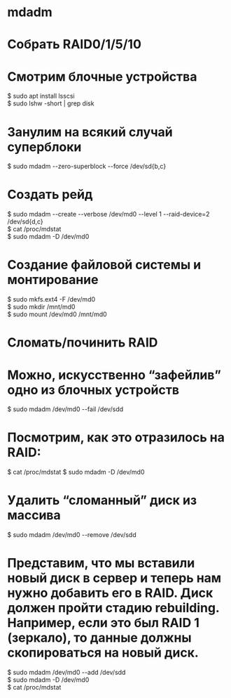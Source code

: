 # mdadm

# Собрать RAID0/1/5/10

# Смотрим блочные устройства
$ sudo apt install lsscsi  
$ sudo lshw -short | grep disk  
# Занулим на всякий случай суперблоки
$ sudo mdadm --zero-superblock --force /dev/sd{b,c}
# Создать рейд
$ sudo mdadm --create --verbose /dev/md0 --level 1 --raid-device=2 /dev/sd{d,c}  
$ cat /proc/mdstat  
$ sudo mdadm -D /dev/md0  
# Создание файловой системы и монтирование
$ sudo mkfs.ext4 -F /dev/md0  
$ sudo mkdir /mnt/md0  
$ sudo mount /dev/md0 /mnt/md0

# Сломать/починить RAID

# Можно, искусственно “зафейлив” одно из блочных устройств
$ sudo mdadm /dev/md0 --fail /dev/sdd
# Посмотрим, как это отразилось на RAID:
$ cat /proc/mdstat
$ sudo mdadm -D /dev/md0
# Удалить “сломанный” диск из массива
$ sudo mdadm /dev/md0 --remove /dev/sdd
# Представим, что мы вставили новый диск в сервер и теперь нам нужно добавить его в RAID. Диск должен пройти стадию rebuilding. Например, если это был RAID 1 (зеркало), то данные должны скопироваться на новый диск.
$ sudo mdadm /dev/md0 --add /dev/sdd  
$ sudo mdadm -D /dev/md0  
$ cat /proc/mdstat
